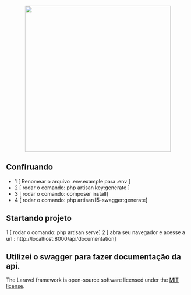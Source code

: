 <p align="center"><img src="https://res.cloudinary.com/dtfbvvkyp/image/upload/v1566331377/laravel-logolockup-cmyk-red.svg" width="400"></p>


## Confiruando 

-  1 [ Renomear o arquivo .env.example para .env ]
-  2 [ rodar o comando: php artisan key:generate ]
-  3 [ rodar o comando: composer install]
-  4 [ rodar o comando: php artisan l5-swagger:generate] 

## Startando projeto
 1 [ rodar o comando: php artisan serve] 
 2 [ abra seu navegador e acesse a url : http://localhost:8000/api/documentation] 
 
 ## Utilizei o swagger para fazer documentação da api.

The Laravel framework is open-source software licensed under the [MIT license](https://opensource.org/licenses/MIT).
